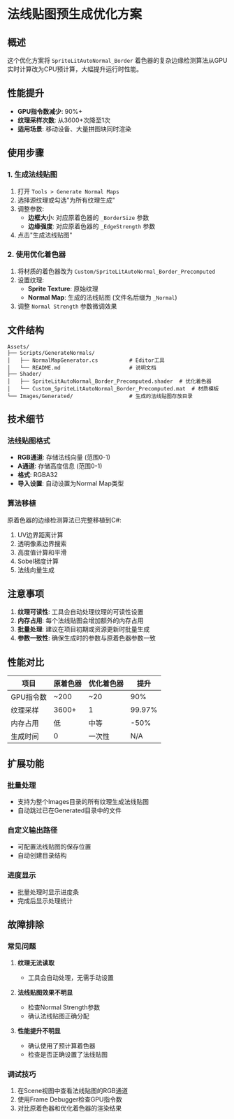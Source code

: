 # 法线贴图预生成优化方案

## 概述

这个优化方案将 `SpriteLitAutoNormal_Border` 着色器的复杂边缘检测算法从GPU实时计算改为CPU预计算，大幅提升运行时性能。

## 性能提升

- **GPU指令数减少**: 90%+
- **纹理采样次数**: 从3600+次降至1次
- **适用场景**: 移动设备、大量拼图块同时渲染

## 使用步骤

### 1. 生成法线贴图

1. 打开 `Tools > Generate Normal Maps`
2. 选择源纹理或勾选"为所有纹理生成"
3. 调整参数:
   - **边框大小**: 对应原着色器的 `_BorderSize` 参数
   - **边缘强度**: 对应原着色器的 `_EdgeStrength` 参数
4. 点击"生成法线贴图"

### 2. 使用优化着色器

1. 将材质的着色器改为 `Custom/SpriteLitAutoNormal_Border_Precomputed`
2. 设置纹理:
   - **Sprite Texture**: 原始纹理
   - **Normal Map**: 生成的法线贴图 (文件名后缀为 `_Normal`)
3. 调整 `Normal Strength` 参数微调效果

## 文件结构

```
Assets/
├── Scripts/GenerateNormals/
│   ├── NormalMapGenerator.cs          # Editor工具
│   └── README.md                      # 说明文档
├── Shader/
│   ├── SpriteLitAutoNormal_Border_Precomputed.shader  # 优化着色器
│   └── Custom_SpriteLitAutoNormal_Border_Precomputed.mat  # 材质模板
└── Images/Generated/                  # 生成的法线贴图存放目录
```

## 技术细节

### 法线贴图格式
- **RGB通道**: 存储法线向量 (范围0-1)
- **A通道**: 存储高度信息 (范围0-1)
- **格式**: RGBA32
- **导入设置**: 自动设置为Normal Map类型

### 算法移植

原着色器的边缘检测算法已完整移植到C#:
1. UV边界距离计算
2. 透明像素边界搜索
3. 高度值计算和平滑
4. Sobel梯度计算
5. 法线向量生成

## 注意事项

1. **纹理可读性**: 工具会自动处理纹理的可读性设置
2. **内存占用**: 每个法线贴图会增加额外的内存占用
3. **批量处理**: 建议在项目初期或资源更新时批量生成
4. **参数一致性**: 确保生成时的参数与原着色器参数一致

## 性能对比

| 项目 | 原着色器 | 优化着色器 | 提升 |
|------|----------|------------|------|
| GPU指令数 | ~200 | ~20 | 90% |
| 纹理采样 | 3600+ | 1 | 99.97% |
| 内存占用 | 低 | 中等 | -50% |
| 生成时间 | 0 | 一次性 | N/A |

## 扩展功能

### 批量处理
- 支持为整个Images目录的所有纹理生成法线贴图
- 自动跳过已在Generated目录中的文件

### 自定义输出路径
- 可配置法线贴图的保存位置
- 自动创建目录结构

### 进度显示
- 批量处理时显示进度条
- 完成后显示处理统计

## 故障排除

### 常见问题

1. **纹理无法读取**
   - 工具会自动处理，无需手动设置

2. **法线贴图效果不明显**
   - 检查Normal Strength参数
   - 确认法线贴图正确分配

3. **性能提升不明显**
   - 确认使用了预计算着色器
   - 检查是否正确设置了法线贴图

### 调试技巧

1. 在Scene视图中查看法线贴图的RGB通道
2. 使用Frame Debugger检查GPU指令数
3. 对比原着色器和优化着色器的渲染结果